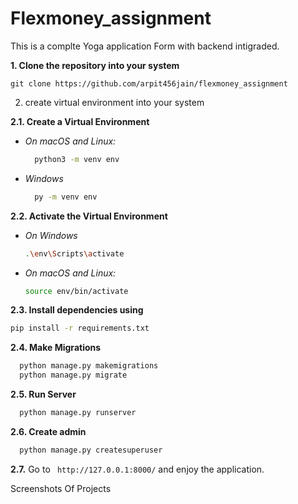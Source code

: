 # Flexmoney_assignment

This is a complte Yoga application Form with backend intigraded. 

**1. Clone the repository into your system**

```
git clone https://github.com/arpit456jain/flexmoney_assignment
```


2. create virtual environment into your system


**2.1. Create a Virtual Environment**

- *On macOS and Linux:*
  ```bash
    python3 -m venv env
  ```
- *Windows*
  ```bash
    py -m venv env
  ````

**2.2. Activate the Virtual Environment**
  - *On Windows*
    ```bash
    .\env\Scripts\activate
    ```
  - *On macOS and Linux:*
    ```bash
    source env/bin/activate
    ```

**2.3. Install dependencies using**
```bash
pip install -r requirements.txt
```

**2.4. Make Migrations**

```bash
  python manage.py makemigrations
  python manage.py migrate
```
**2.5. Run Server**

```bash
  python manage.py runserver
```
**2.6. Create admin**

```bash
  python manage.py createsuperuser
```

**2.7.** Go to ` http://127.0.0.1:8000/` and enjoy the application.


Screenshots Of Projects
